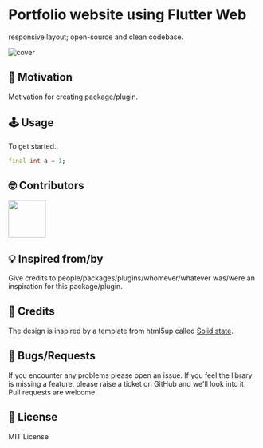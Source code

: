 # Portfolio website using Flutter Web

responsive layout; open-source and clean codebase.

<img  src="https://raw.githubusercontent.com/kamranbekirovyz/flutter-web-potfolio/master/.docs/cover.png"  alt="cover" />

## 🚀 Motivation

Motivation for creating package/plugin.

## 🕹️ Usage

To get started..

```dart
final int a = 1;
```

## 🤓 Contributors

<a  href="https://github.com/kamranbekirovyz/flutter-web-portfolio/graphs/contributors"> <img  src="https://github.com/kamranbekirovyz.png" height="75"> </a>

## 💡 Inspired from/by

Give credits to people/packages/plugins/whomever/whatever was/were an inspiration for this package/plugin.

## 🙏 Credits

The design is inspired by a template from html5up called <a href="https://html5up.net/solid-state">Solid state</a>.

## 🐞 Bugs/Requests

If you encounter any problems please open an issue. If you feel the library is missing a feature, please raise a ticket on GitHub and we'll look into it. Pull requests are welcome.

## 📃 License

MIT License